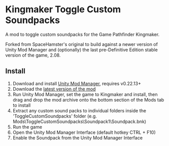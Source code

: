 # Kingmaker Toggle Custom Soundpacks
A mod to toggle custom soundpacks for the Game Pathfinder Kingmaker.

Forked from SpaceHamster's original to build against a newer version of Unity Mod Manager and (optionally) the last pre-Definitive Edition stable version of the game, 2.08. 

## Install
1. Download and install [Unity Mod Manager](https://www.nexusmods.com/site/mods/21), requires v0.22.13+
2. Download the [latest version of the mod](https://github.com/DarthParametric/KingmakerToggleCustomSoundpacksMod/releases/latest)
3. Run Unity Mod Manager, set the game to Kingmaker and install, then drag and drop the mod archive onto the bottom section of the Mods tab to install
4. Extract any custom sound packs to individual folders inside the 'ToggleCustomSoundpacks' folder (e.g. Mods\ToggleCustomSoundpacks\Soundpack1\Soundpack.bnk)
5. Run the game
6. Open the Unity Mod Manager Interface (default hotkey CTRL + F10)
7. Enable the Soundpack from the Unity Mod Manager Interface
